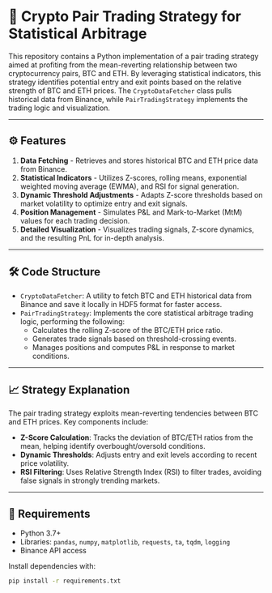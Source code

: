 # 🏦 Crypto Pair Trading Strategy for Statistical Arbitrage

This repository contains a Python implementation of a pair trading strategy aimed at profiting from the mean-reverting relationship between two cryptocurrency pairs, BTC and ETH. By leveraging statistical indicators, this strategy identifies potential entry and exit points based on the relative strength of BTC and ETH prices. The `CryptoDataFetcher` class pulls historical data from Binance, while `PairTradingStrategy` implements the trading logic and visualization.

---

## ⚙️ Features

1. **Data Fetching** - Retrieves and stores historical BTC and ETH price data from Binance.
2. **Statistical Indicators** - Utilizes Z-scores, rolling means, exponential weighted moving average (EWMA), and RSI for signal generation.
3. **Dynamic Threshold Adjustments** - Adapts Z-score thresholds based on market volatility to optimize entry and exit signals.
4. **Position Management** - Simulates P&L and Mark-to-Market (MtM) values for each trading decision.
5. **Detailed Visualization** - Visualizes trading signals, Z-score dynamics, and the resulting PnL for in-depth analysis.

---

## 🛠️ Code Structure

- `CryptoDataFetcher`: A utility to fetch BTC and ETH historical data from Binance and save it locally in HDF5 format for faster access.
- `PairTradingStrategy`: Implements the core statistical arbitrage trading logic, performing the following:
  - Calculates the rolling Z-score of the BTC/ETH price ratio.
  - Generates trade signals based on threshold-crossing events.
  - Manages positions and computes P&L in response to market conditions.

---

## 📈 Strategy Explanation

The pair trading strategy exploits mean-reverting tendencies between BTC and ETH prices. Key components include:

- **Z-Score Calculation**: Tracks the deviation of BTC/ETH ratios from the mean, helping identify overbought/oversold conditions.
- **Dynamic Thresholds**: Adjusts entry and exit levels according to recent price volatility.
- **RSI Filtering**: Uses Relative Strength Index (RSI) to filter trades, avoiding false signals in strongly trending markets.

---

## 🔧 Requirements

- Python 3.7+
- Libraries: `pandas`, `numpy`, `matplotlib`, `requests`, `ta`, `tqdm`, `logging`
- Binance API access

Install dependencies with:
```bash
pip install -r requirements.txt
